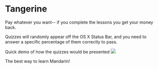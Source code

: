 # Tangerine
Pay whatever you want-- if you complete the lessons you get your money back.  

Quizzes will randomly appear off the OS X Status Bar, and you need to answer a specific percentage of them correctly to pass.

Quick demo of how the quizzes would be presented
![](https://github.com/MattyAyOh/Tangerine/blob/master/ezgif.com-video-to-gif.gif?raw=true)

The best way to learn Mandarin!
